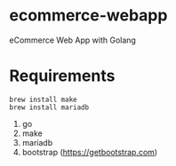 # ecommerce-webapp

eCommerce Web App with Golang

# Requirements

```
brew install make
brew install mariadb
```

1. go
2. make
3. mariadb
4. bootstrap (https://getbootstrap.com)
